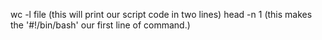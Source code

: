 wc -l file (this will print our script code in two lines)
head -n 1 (this makes the '#!/bin/bash' our first line of command.)
